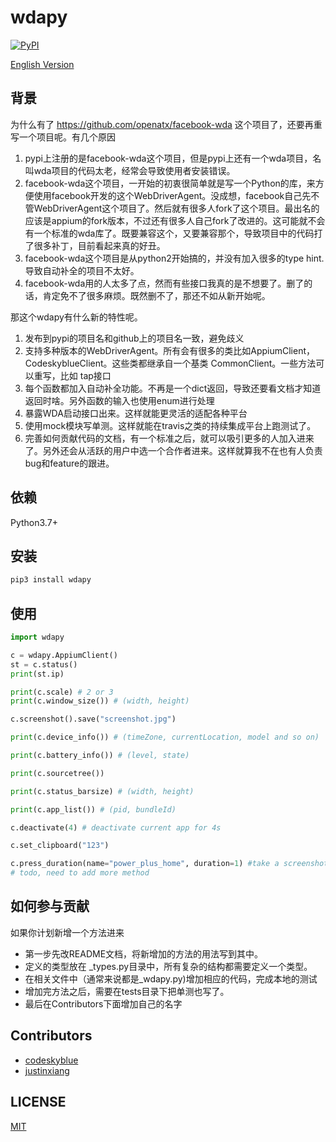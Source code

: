 # wdapy
[![PyPI](https://img.shields.io/pypi/v/wdapy?color=blue)](https://pypi.org/project/wdapy/)

[English Version](README.md)

## 背景
为什么有了 <https://github.com/openatx/facebook-wda> 这个项目了，还要再重写一个项目呢。有几个原因

1. pypi上注册的是facebook-wda这个项目，但是pypi上还有一个wda项目，名叫wda项目的代码太老，经常会导致使用者安装错误。
2. facebook-wda这个项目，一开始的初衷很简单就是写一个Python的库，来方便使用facebook开发的这个WebDriverAgent。没成想，facebook自己先不管WebDriverAgent这个项目了。然后就有很多人fork了这个项目。最出名的应该是appium的fork版本，不过还有很多人自己fork了改进的。这可能就不会有一个标准的wda库了。既要兼容这个，又要兼容那个，导致项目中的代码打了很多补丁，目前看起来真的好丑。
3. facebook-wda这个项目是从python2开始搞的，并没有加入很多的type hint. 导致自动补全的项目不太好。
4. facebook-wda用的人太多了点，然而有些接口我真的是不想要了。删了的话，肯定免不了很多麻烦。既然删不了，那还不如从新开始呢。

那这个wdapy有什么新的特性呢。

1. 发布到pypi的项目名和github上的项目名一致，避免歧义
2. 支持多种版本的WebDriverAgent。所有会有很多的类比如AppiumClient，CodeskyblueClient。这些类都继承自一个基类 CommonClient。一些方法可以重写，比如 tap接口
3. 每个函数都加入自动补全功能。不再是一个dict返回，导致还要看文档才知道返回时啥。另外函数的输入也使用enum进行处理
4. 暴露WDA启动接口出来。这样就能更灵活的适配各种平台
5. 使用mock模块写单测。这样就能在travis之类的持续集成平台上跑测试了。
6. 完善如何贡献代码的文档，有一个标准之后，就可以吸引更多的人加入进来了。另外还会从活跃的用户中选一个合作者进来。这样就算我不在也有人负责bug和feature的跟进。

## 依赖
Python3.7+

## 安装
```bash
pip3 install wdapy
```

## 使用

```python
import wdapy

c = wdapy.AppiumClient()
st = c.status()
print(st.ip)

print(c.scale) # 2 or 3
print(c.window_size()) # (width, height)

c.screenshot().save("screenshot.jpg")

print(c.device_info()) # (timeZone, currentLocation, model and so on)

print(c.battery_info()) # (level, state)

print(c.sourcetree())

print(c.status_barsize) # (width, height)

print(c.app_list()) # (pid, bundleId)

c.deactivate(4) # deactivate current app for 4s

c.set_clipboard("123")

c.press_duration(name="power_plus_home", duration=1) #take a screenshot
# todo, need to add more method
```

## 如何参与贡献

如果你计划新增一个方法进来

- 第一步先改README文档，将新增加的方法的用法写到其中。
- 定义的类型放在 _types.py目录中，所有复杂的结构都需要定义一个类型。
- 在相关文件中（通常来说都是_wdapy.py)增加相应的代码，完成本地的测试
- 增加完方法之后，需要在tests目录下把单测也写了。
- 最后在Contributors下面增加自己的名字

## Contributors

- [codeskyblue](https://github.com/codeskyblue)
- [justinxiang](https://github.com/Justin-Xiang)

## LICENSE
[MIT](LICENSE)
